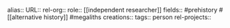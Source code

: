 alias::
URL::
rel-org::
role:: [[independent researcher]]
fields:: #prehistory #[[alternative history]] #megaliths
creations::
tags:: person
rel-projects::
